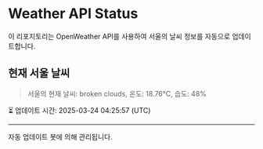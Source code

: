 
# Weather API Status

이 리포지토리는 OpenWeather API를 사용하여 서울의 날씨 정보를 자동으로 업데이트합니다.

## 현재 서울 날씨
> 서울의 현재 날씨: broken clouds, 온도: 18.76°C, 습도: 48%

⏳ 업데이트 시간: 2025-03-24 04:25:57 (UTC)

---
자동 업데이트 봇에 의해 관리됩니다.
